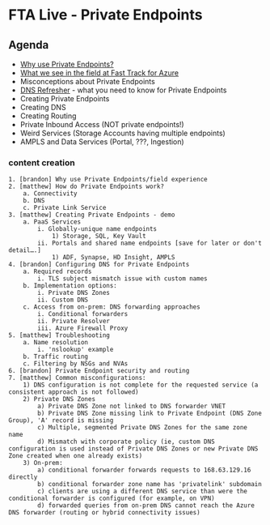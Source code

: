 # FTA Live - Private Endpoints

## Agenda

- [Why use Private Endpoints?](why-pe.md)
- [What we see in the field at Fast Track for Azure](field-experience.md)
- Misconceptions about Private Endpoints
- [DNS Refresher](dns-pe.md) - what you need to know for Private Endpoints
- Creating Private Endpoints
- Creating DNS
- Creating Routing
- Private Inbound Access (NOT private endpoints!)
- Weird Services (Storage Accounts having multiple endpoints)
- AMPLS and Data Services (Portal, ???, Ingestion)

### content creation
	1. [brandon] Why use Private Endpoints/field experience 
	2. [matthew] How do Private Endpoints work?
		a. Connectivity 
		b. DNS
		c. Private Link Service
	3. [matthew] Creating Private Endpoints - demo
		a. PaaS Services
			i. Globally-unique name endpoints
				1) Storage, SQL, Key Vault
			ii. Portals and shared name endpoints [save for later or don't detail….]
				1) ADF, Synapse, HD Insight, AMPLS
	4. [brandon] Configuring DNS for Private Endpoints
		a. Required records
			i. TLS subject mismatch issue with custom names
		b. Implementation options:
			i. Private DNS Zones
			ii. Custom DNS
		c. Access from on-prem: DNS forwarding approaches 
			i. Conditional forwarders
			ii. Private Resolver
			iii. Azure Firewall Proxy
	5. [matthew] Troubleshooting
		a. Name resolution
			i. 'nslookup' example
		b. Traffic routing
		c. Filtering by NSGs and NVAs
	6. [brandon] Private Endpoint security and routing
	7. [matthew] Common misconfigurations:
		1) DNS configuration is not complete for the requested service (a consistent approach is not followed) 
		2) Private DNS Zones
			a) Private DNS Zone not linked to DNS forwarder VNET
			b) Private DNS Zone missing link to Private Endpoint (DNS Zone Group), 'A' record is missing
			c) Multiple, segmented Private DNS Zones for the same zone name
			d) Mismatch with corporate policy (ie, custom DNS configuration is used instead of Private DNS Zones or new Private DNS Zone created when one already exists) 
		3) On-prem:
			a) conditional forwarder forwards requests to 168.63.129.16 directly 
			b) conditional forwarder zone name has 'privatelink' subdomain 
			c) clients are using a different DNS service than were the conditional forwarder is configured (for example, on VPN) 
			d) forwarded queries from on-prem DNS cannot reach the Azure DNS forwarder (routing or hybrid connectivity issues)
	
	
